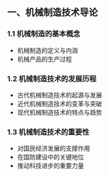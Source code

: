 ## 一、机械制造技术导论

### 1.1 机械制造的基本概念

- 机械制造的定义与内涵
- 机械产品的生产过程

### 1.2 机械制造技术的发展历程

- 古代机械制造技术的起源与发展
- 近代机械制造技术的变革与突破
- 现代机械制造技术的特点与趋势

### 1.3 机械制造技术的重要性

- 对国民经济发展的支撑作用
- 在国防建设中的关键地位
- 推动科技进步的重要力量

